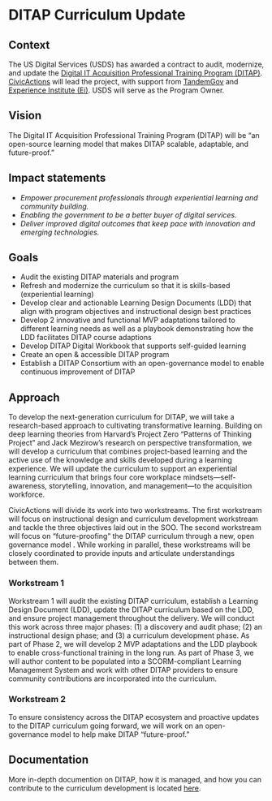 # DITAP Curriculum Update

## Context

The US Digital Services (USDS) has awarded a contract to audit, modernize, and update the [Digital IT Acquisition Professional Training Program (DITAP)](https://techfarhub.usds.gov/get-started/ditap/). [CivicActions](https://civicactions.com/) will lead the project, with support from [TandemGov](https://www.tandemgov.com/) and [Experience Institute (Ei)](https://expinstitute.com/). USDS will serve as the Program Owner. 

## Vision

The Digital IT Acquisition Professional Training Program (DITAP) will be “an open-source learning model that makes DITAP scalable, adaptable, and future-proof.”

## Impact statements

- _Empower procurement professionals through experiential learning and community building._ 
- _Enabling the government to be a better buyer of digital services._  
- _Deliver improved digital outcomes that keep pace with innovation and emerging technologies._

## Goals

- Audit the existing DITAP materials and program
- Refresh and modernize the curriculum so that it is skills-based (experiential learning)
- Develop clear and actionable Learning Design Documents (LDD) that align with program objectives and instructional design best practices
- Develop 2 innovative and functional MVP adaptations tailored to different learning needs as well as a playbook demonstrating how the LDD facilitates DITAP course adaptions
- Develop DITAP Digital Workbook that supports self-guided learning
- Create an open & accessible DITAP program
- Establish a DITAP Consortium with an open-governance model to enable continuous improvement of DITAP

## Approach

To develop the next-generation curriculum for DITAP, we will take a research-based approach to cultivating transformative learning. Building on deep learning theories from Harvard’s Project Zero “Patterns of Thinking Project” and Jack Mezirow’s research on perspective transformation, we will develop a curriculum that combines project-based learning and the active use of the knowledge and skills developed during a learning experience. We will update the curriculum to support an experiential learning curriculum that brings four core workplace mindsets—self-awareness, storytelling, innovation, and management—to the acquisition workforce.

CivicActions will divide its work into two workstreams. The first workstream will focus on instructional design and curriculum development workstream and tackle the three objectives laid out in the SOO. The second workstream will focus on “future-proofing” the DITAP curriculum through a new, open governance model . While working in parallel, these workstreams will be closely coordinated to provide inputs and articulate understandings between them. 

### Workstream 1

Workstream 1 will audit the existing DITAP curriculum, establish a Learning Design Document (LDD), update the DITAP curriculum based on the LDD, and ensure project management throughout the delivery. We will conduct this work across three major phases: (1) a discovery and audit phase; (2) an instructional design phase; and (3) a curriculum development phase. As part of Phase 2, we will develop 2 MVP adaptations and the LDD playbook to enable cross-functional training in the long run. As part of Phase 3, we will author content to be populated into a SCORM-compliant Learning Management System and work with other DITAP providers to ensure community contributions are incorporated into the curriculum.

### Workstream 2

To ensure consistency across the DITAP ecosystem and proactive updates to the DITAP curriculum going forward, we will work on an open-governance model to help make DITAP “future-proof.”

## Documentation

More in-depth documention on DITAP, how it is managed, and how you can contribute to the curriculum development is located [here](1_About/1A_What-Is-DITAP). 
